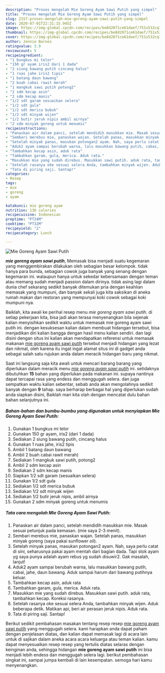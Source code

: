 ```yaml
---
description: "Proses mengolah Mie Goreng Ayam Sawi Putih yang simpel"
title: "Proses mengolah Mie Goreng Ayam Sawi Putih yang simpel"
slug: 2157-proses-mengolah-mie-goreng-ayam-sawi-putih-yang-simpel
date: 2020-07-01T22:31:15.945Z
image: https://img-global.cpcdn.com/recipes/be8d2071ce61daef/751x532cq70/mie-goreng-ayam-sawi-putih-foto-resep-utama.jpg
thumbnail: https://img-global.cpcdn.com/recipes/be8d2071ce61daef/751x532cq70/mie-goreng-ayam-sawi-putih-foto-resep-utama.jpg
cover: https://img-global.cpcdn.com/recipes/be8d2071ce61daef/751x532cq70/mie-goreng-ayam-sawi-putih-foto-resep-utama.jpg
author: Jennie Barnes
ratingvalue: 3.9
reviewcount: 5
recipeingredient:
- "1 bungkus mi telor"
- "150 gr ayam iris2 dari 1 dada"
- "2 siung bawang putih cincang halus"
- "1 ruas jahe iris2 tipis"
- "1 batang daun bawang"
- "2 buah cabai rawit merah"
- "1 mangkuk sawi putih potong2"
- "2 sdm kecap asin"
- "2 sdm kecap manis"
- "1/2 sdt garam sesuaikan selera"
- "1/2 sdt gula"
- "1/2 sdt merica bubuk"
- "1/2 sdt minyak wijen"
- "1/2 butir jeruk nipis ambil airnya"
- "2 sdm minyak goreng untuk menumis"
recipeinstructions:
- "Panaskan air dalam panci, setelah mendidih masukkan mie. Masak sesuai petunjuk pada kemasan. (mie saya 2-3 menit)."
- "Sembari merebus mie, panaskan wajan. Setelah panas, masukkan minyak goreng (saya pakai sunflower oil)."
- "Setelah minyak panas, masukan potongan2 ayam. Nah, saya perlu catat di sini, seharusnya pakai ayam mentah dari bagian dada. Tapi stok ayam yg saya punya adalah ayam rebus yg sudah disuwir2. Gak masalah, lanjut!"
- "Aduk2 ayam sampai berubah warna, lalu masukkan bawang putih, cabai, jahe, daun bawang. Aduk sampai harum dari bawang putihnya keluar."
- "Tambahkan kecap asin, aduk rata"
- "Tambahkan garam, gula, merica. Aduk rata."
- "Masukkan mie yang sudah direbus. Masukkan sawi putih. aduk rata, tambahkan kecap. Koreksi rasanya."
- "Setelah rasanya oke sesuai selera Anda, tambahkan minyak wijen. Aduk beberapa detik. Matikan api, beri air perasan jeruk nipis. Aduk rata."
- "Tata di piring saji. Santap!"
categories:
- Resep
tags:
- mie
- goreng
- ayam

katakunci: mie goreng ayam 
nutrition: 136 calories
recipecuisine: Indonesian
preptime: "PT24M"
cooktime: "PT32M"
recipeyield: "2"
recipecategory: Lunch

---
```



![Mie Goreng Ayam Sawi Putih](https://img-global.cpcdn.com/recipes/be8d2071ce61daef/751x532cq70/mie-goreng-ayam-sawi-putih-foto-resep-utama.jpg)

<b><i>mie goreng ayam sawi putih</i></b>, Memasak bisa menjadi suatu kegemaran yang menggembirakan dilakukan oleh sebagian besar kelompok. tidak hanya para bunda, sebagian cowok juga banyak yang senang dengan kegemaran ini. walaupun hanya untuk sekedar kebersamaan dengan teman atau memang sudah menjadi passion dalam dirinya. tidak asing lagi dalam dunia chef sekarang sedikit banyak ditemukan pria dengan keahlian memasak yang mumpuni, dan banyak sekali juga kita saksikan di aneka rumah makan dan restoran yang mempunyai koki cowok sebagai koki mumpuni nya.

Baiklah, kita awali ke perihal resep menu <i>mie goreng ayam sawi putih</i>. di setiap pekerjaan kita, bisa jadi akan terasa menyenangkan bila sejenak kalian menyisihkan sedikit waktu untuk memasak mie goreng ayam sawi putih ini. dengan kesuksesan kalian dalam membuat hidangan tersebut, bisa menjadikan diri kalian bangga dengan hasil menu kalian sendiri. dan lagi disini dengan situs ini kalian akan mendapatkan referensi untuk memasak makanan <u>mie goreng ayam sawi putih</u> tersebut menjadi hidangan yang lezat dan nikmat, oleh karena itu ingat ingat alamat situs ini di gadget anda sebagai salah satu rujukan anda dalam meracik hidangan baru yang nikmat.




Saat ini langsung saja kita awali untuk mencari barang barang yang diperlukan dalam meracik menu <u><i>mie goreng ayam sawi putih</i></u> ini. setidaknya dibutuhkan <b>15</b> bahan yang diperlukan pada makanan ini. supaya nantinya dapat tercapai rasa yang endess dan menggugah selera. dan juga sempatkan waktu kalian sebentar, sebab anda akan mengolahnya sedikit banyak dengan <b>9</b> tahap. saya berharap berbagai hal yang diperlukan sudah anda siapkan disini, Baiklah mari kita olah dengan mencatat dulu bahan bahan selanjutnya ini.

<!--inarticleads1-->

##### Bahan-bahan dan bumbu-bumbu yang digunakan untuk menyiapkan Mie Goreng Ayam Sawi Putih:

1. Gunakan 1 bungkus mi telor
1. Gunakan 150 gr ayam, iris2 (dari 1 dada)
1. Sediakan 2 siung bawang putih, cincang halus
1. Gunakan 1 ruas jahe, iris2 tipis
1. Ambil 1 batang daun bawang
1. Ambil 2 buah cabai rawit merah)
1. Sediakan 1 mangkuk sawi putih, potong2
1. Ambil 2 sdm kecap asin
1. Sediakan 2 sdm kecap manis
1. Siapkan 1/2 sdt garam (sesuaikan selera)
1. Gunakan 1/2 sdt gula
1. Sediakan 1/2 sdt merica bubuk
1. Sediakan 1/2 sdt minyak wijen
1. Sediakan 1/2 butir jeruk nipis, ambil airnya
1. Gunakan 2 sdm minyak goreng untuk menumis




<!--inarticleads2-->

##### Tata cara mengolah Mie Goreng Ayam Sawi Putih:

1. Panaskan air dalam panci, setelah mendidih masukkan mie. Masak sesuai petunjuk pada kemasan. (mie saya 2-3 menit).
1. Sembari merebus mie, panaskan wajan. Setelah panas, masukkan minyak goreng (saya pakai sunflower oil).
1. Setelah minyak panas, masukan potongan2 ayam. Nah, saya perlu catat di sini, seharusnya pakai ayam mentah dari bagian dada. Tapi stok ayam yg saya punya adalah ayam rebus yg sudah disuwir2. Gak masalah, lanjut!
1. Aduk2 ayam sampai berubah warna, lalu masukkan bawang putih, cabai, jahe, daun bawang. Aduk sampai harum dari bawang putihnya keluar.
1. Tambahkan kecap asin, aduk rata
1. Tambahkan garam, gula, merica. Aduk rata.
1. Masukkan mie yang sudah direbus. Masukkan sawi putih. aduk rata, tambahkan kecap. Koreksi rasanya.
1. Setelah rasanya oke sesuai selera Anda, tambahkan minyak wijen. Aduk beberapa detik. Matikan api, beri air perasan jeruk nipis. Aduk rata.
1. Tata di piring saji. Santap!




Berikut sedikit pembahasan masakan tentang resep resep <u>mie goreng ayam sawi putih</u> yang menggugah selera. kami harapkan anda dapat paham dengan penjelasan diatas, dan kalian dapat memasak lagi di acara lain untuk di sajikan dalam aneka acara acara keluarga atau teman kalian. kamu dapat menyesuaikan resep resep yang tertulis diatas selaras dengan keinginan anda, sehingga hidangan <b>mie goreng ayam sawi putih</b> ini bisa menjadi lebih endess dan menggugah selera lagi. berikut pembahasan singkat ini, sampai jumpa kembali di lain kesempatan. semoga hari kamu menyenangkan.
